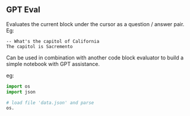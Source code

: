 ## GPT Eval

Evaluates the current block under the cursor as a question / answer pair. Eg:

```
-- What's the capitol of California
The capitol is Sacremento
```

Can be used in combination with another code block evaluator to build a simple notebook with GPT assistance.

eg:

```python
import os
import json

# load file 'data.json' and parse 
os. 

```